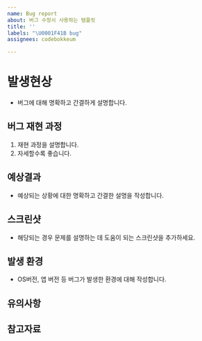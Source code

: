 ```yaml
---
name: Bug report
about: 버그 수정시 사용하는 템플릿
title: ''
labels: "\U0001F41B bug"
assignees: codebokkeum

---
```


# 발생현상
- 버그에 대해 명확하고 간결하게 설명합니다.

## 버그 재현 과정
1. 재현 과정을 설명합니다.
2. 자세할수록 좋습니다.

## 예상결과
- 예상되는 상황에 대한 명확하고 간결한 설명을 작성합니다.

## 스크린샷
- 해당되는 경우 문제를 설명하는 데 도움이 되는 스크린샷을 추가하세요.

## 발생 환경
- OS버전, 앱 버전 등 버그가 발생한 환경에 대해 작성합니다.

## 유의사항

## 참고자료
